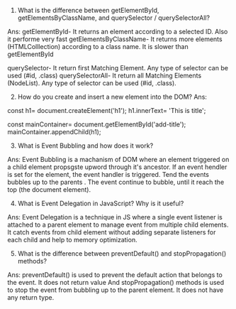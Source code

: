 1) What is the difference between getElementById, getElementsByClassName, and querySelector / querySelectorAll?

Ans: getElementById- It returns an element according to a selected ID. Also it performe very fast
getElementsByClassName- It returns more elements (HTMLColllection) according to a class name. It is slower than getElementById

querySelector- It return first Matching Element. Any type of selector can be used (#id, .class) 
querySelectorAll-  It return all Matching Elements (NodeList). Any type of selector can be used (#id, .class).



2) How do you create and insert a new element into the DOM?
Ans: 

const h1= document.createElement('h1');
h1.innerText= 'This is title';

const mainContainer= document.getElementById('add-title');
mainContainer.appendChild(h1);



3) What is Event Bubbling and how does it work?

Ans: Event Bubbling is a machanism of DOM where an element triggered on a child element propsgste upword through it's ancestor. 
If an event hendler is set for the element, the event handler is triggered. Tend the events bubbles up to the parents . The event continue to bubble, until it reach the top (the document element). 



4) What is Event Delegation in JavaScript? Why is it useful?

Ans: Event Delegation is a technique in JS where a single event listener is attached to a parent element to manage event from multiple child elements. It catch events from child element without adding separate listeners for each child and help to memory optimization.



5) What is the difference between preventDefault() and stopPropagation() methods?

Ans: preventDefault() is used to prevent the default action that belongs to the event. It does not return value
 And stopPropagation() methods is used to stop the event from bubbling up to the parent element. It does not have any return type.